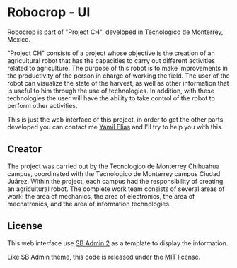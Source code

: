 # Robocrop - UI
[Robocrop](https://github.com/yamilelias/robocrop-ui) is part of "Project CH", developed in Tecnologico de Monterrey, Mexico.

"Project CH" consists of a project whose objective is the creation of an agricultural robot that has the capacities to carry out different activities related to agriculture. The purpose of this robot is to make improvements in the productivity of the person in charge of working the field. The user of the robot can visualize the state of the harvest, as well as other information that is useful to him through the use of technologies. In addition, with these technologies the user will have the ability to take control of the robot to perform other activities.

This is just the web interface of this project, in order to get the other parts developed you can contact me [Yamil Elias](https://github.com/yamilelias) and I'll try to help you with this.

## Creator

The project was carried out by the Tecnologico de Monterrey Chihuahua campus, coordinated with the Tecnologico de Monterrey campus Ciudad Juárez. Within the project, each campus had the responsibility of creating an agricultural robot. The complete work team consists of several areas of work: the area of mechanics, the area of electronics, the area of mechatronics, and the area of information technologies.

## License

This web interface use [SB Admin 2](https://github.com/BlackrockDigital/startbootstrap-sb-admin-2) as a template to display the information.

Like SB Admin theme, this code is released under the [MIT](https://github.com/yamilelias/robocrop-ui/LICENSE) license.
